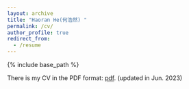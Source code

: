 ```yaml
---
layout: archive
title: "Haoran He(何浩然) "
permalink: /cv/
author_profile: true
redirect_from:
  - /resume
---
```


{% include base_path %}


There is my CV in the PDF format: [pdf](http://tinnerhrhe.github.io/files/CV-HaoranHe.pdf). (updated in Jun. 2023)
